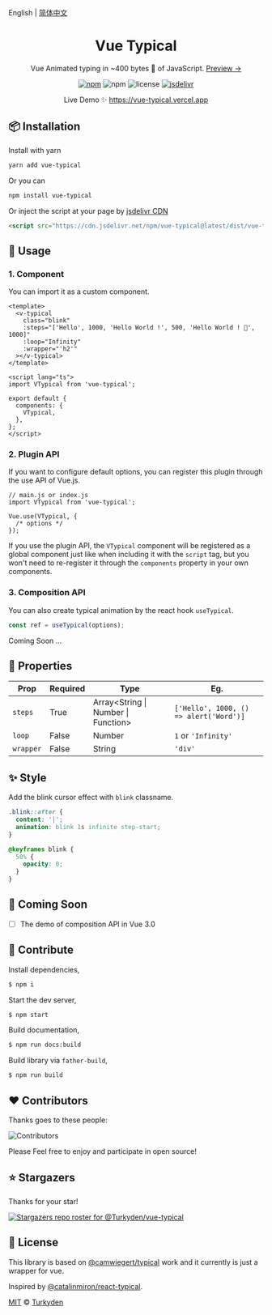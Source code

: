 English | [简体中文](https://vue-typical.vercel.app/zh/)

<h1 align="center">Vue Typical</h1>

<p align="center">Vue Animated typing in ~400 bytes 🐡 of JavaScript. <a href="https://vue-typical.vercel.app" target="_blank">Preview &rarr;</a></p>

<p align="center">
  <a href="https://www.npmjs.com/package/vue-typical" target="_blank"><img alt="npm" src="https://img.shields.io/npm/v/vue-typical?color=orange" /></a> <img alt="npm" src="https://img.shields.io/npm/dt/vue-typical" /> <img alt="license" src="https://img.shields.io/github/license/Turkyden/vue-typical" /> <a href="https://www.jsdelivr.com/package/npm/vue-typical" target="_blank"><img alt="jsdelivr" src="https://data.jsdelivr.com/v1/package/npm/vue-typical/badge" /></a>
</p>

<!-- <p align="center">
  <a href="https://vue-typical.vercel.app/" target="_blank">
    <img alt="npm" src="https://raw.githubusercontent.com/Turkyden/vue-typical/v2/vue-typical.gif" />
  </a>
</p> -->

<p align="center">Live Demo ✨ <a href="https://vue-typical.vercel.app" target="_blank">https://vue-typical.vercel.app</a></p>

## 📦 Installation

Install with yarn

```bash
yarn add vue-typical
```

Or you can

```bash
npm install vue-typical
```

Or inject the script at your page by [jsdelivr CDN](https://www.jsdelivr.com/)

```html
<script src="https://cdn.jsdelivr.net/npm/vue-typical@latest/dist/vue-typical.umd.js"></script>
```

## 🚀 Usage

### 1. Component

You can import it as a custom component.

```vue | pure
<template>
  <v-typical
    class="blink"
    :steps="['Hello', 1000, 'Hello World !', 500, 'Hello World ! 👋', 1000]"
    :loop="Infinity"
    :wrapper="'h2'"
  ></v-typical>
</template>

<script lang="ts">
import VTypical from 'vue-typical';

export default {
  components: {
    VTypical,
  },
};
</script>
```

### 2. Plugin API

If you want to configure default options, you can register this plugin through the use API of Vue.js.

```tsx | pure
// main.js or index.js
import VTypical from 'vue-typical';

Vue.use(VTypical, {
  /* options */
});
```

If you use the plugin API, the `VTypical` component will be registered as a global component just like when including it with the `script` tag, but you won't need to re-register it through the `components` property in your own components.

### 3. Composition API

You can also create typical animation by the react hook `useTypical`.

```typescript | pure
const ref = useTypical(options);
```

Coming Soon ...

## 📑 Properties

| Prop      | Required | Type                                | Eg.                                    |
| --------- | -------- | ----------------------------------- | -------------------------------------- |
| `steps`   | True     | Array<String \| Number \| Function> | `['Hello', 1000, () => alert('Word')]` |
| `loop`    | False    | Number                              | `1` or `'Infinity'`                    |
| `wrapper` | False    | String                              | `'div'`                                |

## ✨ Style

Add the blink cursor effect with `blink` classname.

```css
.blink::after {
  content: '|';
  animation: blink 1s infinite step-start;
}

@keyframes blink {
  50% {
    opacity: 0;
  }
}
```

## 🔢 Coming Soon

- [ ] The demo of composition API in Vue 3.0

## 🔨 Contribute

Install dependencies,

```bash
$ npm i
```

Start the dev server,

```bash
$ npm start
```

Build documentation,

```bash
$ npm run docs:build
```

Build library via `father-build`,

```bash
$ npm run build
```

## ❤️ Contributors

Thanks goes to these people:

![Contributors](https://contrib.rocks/image?repo=Turkyden/vue-typical)

Please Feel free to enjoy and participate in open source!

## ⭐ Stargazers

Thanks for your star!

[![Stargazers repo roster for @Turkyden/vue-typical](https://reporoster.com/stars/Turkyden/vue-typical)](https://github.com/Turkyden/vue-typical/stargazers)

## 🔖 License

This library is based on [@camwiegert/typical](https://github.com/camwiegert/typical) work and it currently is just a wrapper for vue.

Inspired by [@catalinmiron/react-typical](https://github.com/catalinmiron/react-typical).

[MIT](https://github.com/Turkyden/vue-typical/blob/main/LICENSE) © [Turkyden](https://github.com/Turkyden)
